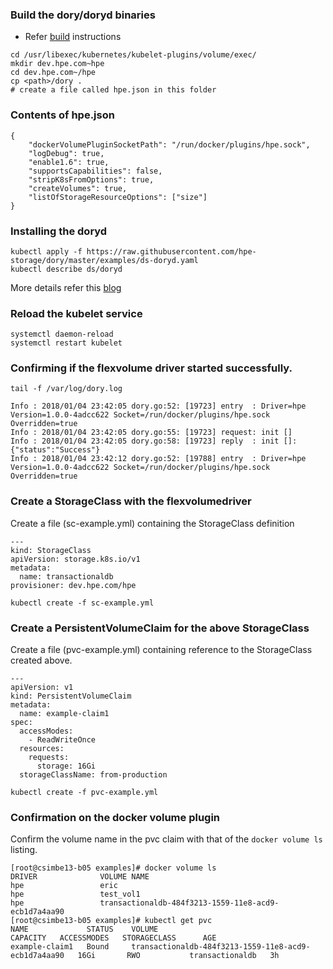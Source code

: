 ### Build the dory/doryd binaries

- Refer [build](https://github.com/hpe-storage/dory/blob/master/docs/dory/README.md#building) instructions

```
cd /usr/libexec/kubernetes/kubelet-plugins/volume/exec/
mkdir dev.hpe.com~hpe
cd dev.hpe.com~/hpe
cp <path>/dory .
# create a file called hpe.json in this folder
```

### Contents of hpe.json
```
{
    "dockerVolumePluginSocketPath": "/run/docker/plugins/hpe.sock",
    "logDebug": true,
    "enable1.6": true,
    "supportsCapabilities": false,
    "stripK8sFromOptions": true,
    "createVolumes": true,
    "listOfStorageResourceOptions": ["size"]
}
```

### Installing the doryd 
```
kubectl apply -f https://raw.githubusercontent.com/hpe-storage/dory/master/examples/ds-doryd.yaml
kubectl describe ds/doryd
```
More details refer this [blog](https://developer.hpe.com/blog/doryd-a-dynamic-provisioner-for-docker-volume-plugins)

### Reload the kubelet service
```
systemctl daemon-reload
systemctl restart kubelet
```
### Confirming if the flexvolume driver started successfully.
```
tail -f /var/log/dory.log
```

```
Info : 2018/01/04 23:42:05 dory.go:52: [19723] entry  : Driver=hpe Version=1.0.0-4adcc622 Socket=/run/docker/plugins/hpe.sock Overridden=true
Info : 2018/01/04 23:42:05 dory.go:55: [19723] request: init []
Info : 2018/01/04 23:42:05 dory.go:58: [19723] reply  : init []: {"status":"Success"}
Info : 2018/01/04 23:42:12 dory.go:52: [19788] entry  : Driver=hpe Version=1.0.0-4adcc622 Socket=/run/docker/plugins/hpe.sock Overridden=true
```

### Create a StorageClass with the flexvolumedriver
Create a file (sc-example.yml) containing the StorageClass definition 
```
---
kind: StorageClass
apiVersion: storage.k8s.io/v1
metadata:
  name: transactionaldb
provisioner: dev.hpe.com/hpe
```
```
kubectl create -f sc-example.yml
```
### Create a PersistentVolumeClaim for the above StorageClass
Create a file (pvc-example.yml) containing reference to the StorageClass 
created above.
```
---
apiVersion: v1
kind: PersistentVolumeClaim
metadata:
  name: example-claim1
spec:
  accessModes:
    - ReadWriteOnce
  resources:
    requests:
      storage: 16Gi
  storageClassName: from-production
```
```
kubectl create -f pvc-example.yml
```

### Confirmation on the docker volume plugin
Confirm the volume name in the pvc claim with that of the `docker volume ls` listing.

```
[root@csimbe13-b05 examples]# docker volume ls
DRIVER              VOLUME NAME
hpe                 eric
hpe                 test_vol1
hpe                 transactionaldb-484f3213-1559-11e8-acd9-ecb1d7a4aa90
[root@csimbe13-b05 examples]# kubectl get pvc
NAME             STATUS    VOLUME                                                 CAPACITY   ACCESSMODES   STORAGECLASS      AGE
example-claim1   Bound     transactionaldb-484f3213-1559-11e8-acd9-ecb1d7a4aa90   16Gi       RWO           transactionaldb   3h
```
